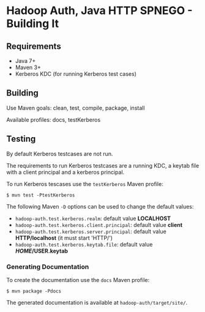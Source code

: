 <!---
  Licensed under the Apache License, Version 2.0 (the "License");
  you may not use this file except in compliance with the License.
  You may obtain a copy of the License at

   http://www.apache.org/licenses/LICENSE-2.0

  Unless required by applicable law or agreed to in writing, software
  distributed under the License is distributed on an "AS IS" BASIS,
  WITHOUT WARRANTIES OR CONDITIONS OF ANY KIND, either express or implied.
  See the License for the specific language governing permissions and
  limitations under the License. See accompanying LICENSE file.
-->

Hadoop Auth, Java HTTP SPNEGO - Building It
===========================================

Requirements
------------

* Java 7+
* Maven 3+
* Kerberos KDC (for running Kerberos test cases)

Building
--------

Use Maven goals: clean, test, compile, package, install

Available profiles: docs, testKerberos

Testing
-------

By default Kerberos testcases are not run.

The requirements to run Kerberos testcases are a running KDC, a keytab file with a client principal and a kerberos principal.

To run Kerberos tescases use the `testKerberos` Maven profile:

    $ mvn test -PtestKerberos

The following Maven `-D` options can be used to change the default values:

* `hadoop-auth.test.kerberos.realm`: default value **LOCALHOST**
* `hadoop-auth.test.kerberos.client.principal`: default value **client**
* `hadoop-auth.test.kerberos.server.principal`: default value **HTTP/localhost** (it must start 'HTTP/')
* `hadoop-auth.test.kerberos.keytab.file`: default value **$HOME/$USER.keytab**

### Generating Documentation

To create the documentation use the `docs` Maven profile:

    $ mvn package -Pdocs

The generated documentation is available at `hadoop-auth/target/site/`.
